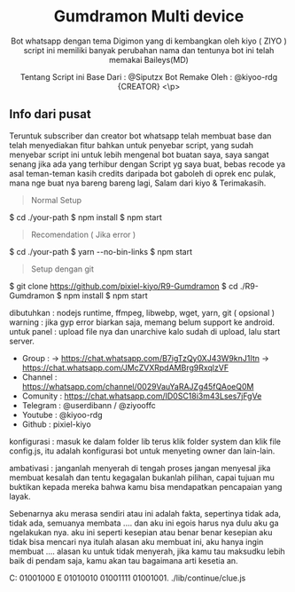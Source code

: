 <h1 align="center">Gumdramon Multi device<br></h1>

<p align="center"> 
  Bot whatsapp dengan tema Digimon yang di kembangkan oleh kiyo ( ZIYO ) script ini memiliki banyak perubahan nama dan tentunya bot ini telah memakai Baileys(MD)
</p>

<p align="center"> 
  Tentang Script ini
Base Dari : @Siputzx 
Bot Remake Oleh : @kiyoo-rdg {CREATOR}
<\p>


## Info dari pusat
Teruntuk subscriber dan creator bot whatsapp telah
membuat base dan telah menyediakan fitur bahkan untuk penyebar
script, yang sudah menyebar script ini untuk lebih mengenal 
bot buatan saya, saya sangat senang jika ada yang terhibur
dengan Script yg saya buat, bebas recode ya asal teman-teman
kasih credits daripada bot gaboleh di oprek enc pulak, mana nge
buat nya bareng bareng lagi, Salam dari kiyo & Terimakasih.

> Normal Setup

$ cd ./your-path
$ npm install
$ npm start

> Recomendation ( Jika error )

$ cd ./your-path
$ yarn --no-bin-links
$ npm start

> Setup dengan git

$ git clone https://github.com/pixiel-kiyo/R9-Gumdramon
$ cd ./R9-Gumdramon
$ npm install
$ npm start

dibutuhkan : nodejs runtime, ffmpeg, libwebp, wget, yarn, git ( opsional )
warning : jika gyp error biarkan saja, memang belum support ke android.
untuk panel : upload file nya dan unarchive kalo sudah di upload, lalu start server.
 
 * Group :
 -> https://chat.whatsapp.com/B7igTzQy0XJ43W9knJ1Itn
 -> https://chat.whatsapp.com/JMcZVXRpdAMBrg9RxqlzVF
 * Channel : https://whatsapp.com/channel/0029VauYaRAJZg45fQAoeQ0M
 * Comunity : https://chat.whatsapp.com/ID0SC18i3m43Lses7jFgVe
 * Telegram : @userdibann / @ziyooffc
 * Youtube : @kiyoo-rdg
 * Github : pixiel-kiyo

konfigurasi : masuk ke dalam folder lib terus klik folder system dan klik file
config.js, itu adalah konfigurasi bot untuk menyeting owner dan lain-lain.

ambativasi : janganlah menyerah di tengah proses jangan menyesal jika membuat
kesalah dan tentu kegagalan bukanlah pilihan, capai tujuan mu buktikan kepada
mereka bahwa kamu bisa mendapatkan pencapaian yang layak.

Sebenarnya aku merasa sendiri atau ini adalah fakta, sepertinya tidak ada, tidak ada,
semuanya membata .... dan aku ini egois harus nya dulu aku ga ngelakukan nya.
aku ini seperti kesepian atau benar benar kesepian aku tidak bisa mencari nya itulah alasan
aku membuat ini, aku hanya ingin membuat .... alasan ku untuk tidak menyerah, jika
kamu tau maksudku lebih baik di pendam saja, kamu akan tau bagaimana
arti kesetia an.

C: 01001000 E 01010010 01001111 01001001. ./lib/continue/clue.js
